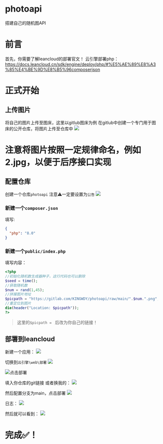 # photoapi
搭建自己的随机图API

# 前言
首先，你需要了解leancloud的部署官文！
云引擎部署php：https://docs.leancloud.cn/sdk/engine/deploy/php/#%E5%AE%89%E8%A3%85%E4%BE%9D%E8%B5%96composerjson

# 正式开始

## 上传图片
将自己的图片上传至图床，这里以gitlub图床为例
在gitlub中创建一个专门用于图床的公开仓库，将图片上传至仓库中
![](https://gitlab.com/KINGWDY/photoapi/-/raw/main/20220718184252.png)

# 注意将图片按照一定规律命名，例如 2.jpg，以便于后序接口实现

## 配置仓库
创建一个仓库```photoapi```
注意⚠️一定要设置为```公告```
![](https://gitlab.com/KINGWDY/photoapi/-/raw/main/20220718184420.png)

### 新建一个```composer.json```
填写:
```json
{
  "php": "8.0"
}
```

### 新建一个```public/index.php```
填写内容：
```php
<?php
//初始化随机数生成器种子，这行代码也可以删除
$seed = time();
//获取随机数
$num = rand(1,45);
//拼接图片地址
$picpath = "https://gitlab.com/KINGWDY/photoapi/raw/main/".$num.".png";
//重定位到图片
die(header("Location: $picpath"));
?>
```
> 这里的```$picpath = ``` 后改为你自己的链接！

## 部署到leancloud
新建一个应用：
![](https://gitlab.com/KINGWDY/photoapi/-/raw/main/20220718184749.png) 

切换到```云引擎\web\部署```
![](https://gitlab.com/KINGWDY/photoapi/-/raw/main/20220718184830.png)

![点击部署](https://gitlab.com/KINGWDY/photoapi/-/raw/main/20220718184923.png)

填入你仓库的git链接
或者换我的：
![](https://gitlab.com/KINGWDY/photoapi/-/raw/main/20220718185008.png)

然后配置分支为main，点击部署
![](https://gitlab.com/KINGWDY/photoapi/-/raw/main/20220718185057.png)

日志：
![](https://gitlab.com/KINGWDY/photoapi/-/raw/main/20220718185147.png)

然后就可以看到：
![](https://gitlab.com/KINGWDY/photoapi/-/raw/main/20220718185250.png)

# 完成✅！
